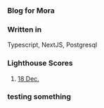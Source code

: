 ### Blog for Mora

### Written in

Typescript, NextJS, Postgresql

### Lighthouse Scores

1. [18 Dec.](https://pagespeed.web.dev/analysis/https-blog-fawn-zeta-56-vercel-app/dcoepd9epi?form_factor=mobile)

### testing something
